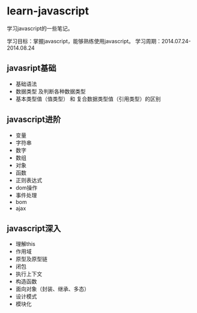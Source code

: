 learn-javascript
================

学习javascript的一些笔记。

学习目标：掌握javascript，能够熟练使用javascript。
学习周期：2014.07.24-2014.08.24

## javasript基础
- 基础语法
- 数据类型 及判断各种数据类型
- 基本类型值（值类型） 和 复合数据类型值（引用类型）的区别

## javascript进阶
- 变量
- 字符串
- 数字
- 数组
- 对象
- 函数
- 正则表达式
- dom操作
- 事件处理
- bom
- ajax

## javascript深入
- 理解this
- 作用域
- 原型及原型链
- 闭包
- 执行上下文
- 构造函数
- 面向对象（封装、继承、多态）
- 设计模式
- 模块化

